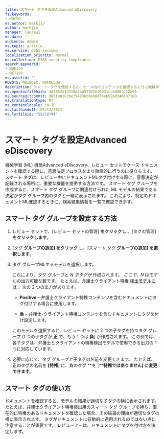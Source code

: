 ```yaml
---
title: スマート タグを設定Advanced eDiscovery
f1.keywords:
- NOCSH
ms.author: markjjo
author: markjjo
manager: laurawi
ms.date: ''
audience: Admin
ms.topic: article
ms.service: O365-seccomp
localization_priority: Normal
ms.collection: M365-security-compliance
search.appverid:
- MOE150
- MET150
ms.assetid: ''
ROBOTS: NOINDEX, NOFOLLOW
description: スマート タグを使用すると、ケース内のコンテンツを確認するときに機械学習機能をAdvanced eDiscoveryできます。 スマート タグ グループを使用して、弁護士クライアント特権モデルなどの機械学習検出モデルの結果を表示します。
ms.openlocfilehash: 3d3852a13410a3aa57932e19031cc5d00ce52a96
ms.sourcegitcommit: d08fe0282be75483608e96df4e6986d346e97180
ms.translationtype: MT
ms.contentlocale: ja-JP
ms.lasthandoff: 09/12/2021
ms.locfileid: "59218794"
---
```

# <a name="set-up-smart-tags-in-advanced-ediscovery"></a>スマート タグを設定Advanced eDiscovery

機械学習 (ML) 機能Advanced eDiscovery、レビュー セットでケース ドキュメントを確認する際に、意思決定プロセスをより効率的に行うのに役立ちます。 スマート タグは、レビュー中にドキュメントMLタグ付けする際に、意思決定が記録される場所に、重要な機能を提供する方法です。 スマート タグ グループを作成すると、スマート タグ グループに関連付けられた ML モデルの結果である決定がタグ グループ内のタグと一緒に表示されます。 これにより、特定のドキュメントML確認するときに、検索結果情報を一覧で確認できます。

## <a name="how-to-set-up-a-smart-tag-group"></a>スマート タグ グループを設定する方法

1. レビュー セットで、[レビュー セットの管理] **をクリックし** 、[タグの管理] **をクリックします**。

2. [タグ **グループの追加] をクリック** し、[スマート タグ **グループの追加] を選択します**。

3. タグ グループMLするモデルを選択します。
    
   これにより、タグ グループと *N 子タグが* 作成されます。 *ここで、N* はモデルの出力可能な数です。 たとえば、弁護士クライアント特権 [検出モデルには](attorney-privilege-detection.md) 、次の 2 つの出力があります。 

   - **Positive** – 弁護士クライアント特権コンテンツを含むドキュメントにタグ付けする場合に使用します。
   
   - **負** – 弁護士-クライアント特権コンテンツを含むドキュメントにタグを付け設定します。
    
    このモデルを選択すると、レビュー セットに 2 つの子タグを持つタグ グループ (1 つの子タグが **正** で、もう 1 つは **負**) が作成されます。 この例では、各子タグは、弁護士とクライアントの特権検出モデルで使用できる出力の 1 つに対応しています。

4. 必要に応じて、タグ グループと子タグの名前を変更できます。 たとえば、正のタグの名前を **[特権**] に、負のタグ **を [****特権ではありません] に変更できます**。 

## <a name="how-to-use-smart-tags"></a>スマート タグの使い方

ドキュメントを確認すると、モデルの結果が適切な子タグの横に表示されます。 たとえば、弁護士クライアント特権検出用のスマート タグ グループを持ち、潜在的に特権のあるドキュメントを確認した場合、その結論の理由が適切なタグの横に表示されます。 タグがドキュメントに自動的に適用されるのではない点に注意することが重要です。 レビューアーは、ドキュメントにタグを付け方を決定します。
